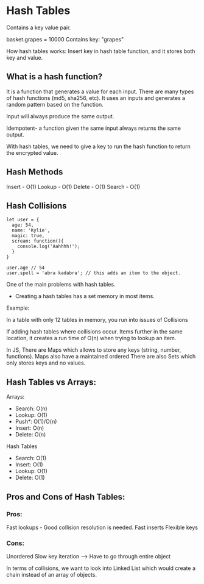 # Hash Tables
Contains a key value pair.

basket.grapes = 10000
Contains key: "grapes"

How hash tables works:
Insert key in hash table function, and it stores both key and value.

## What is a hash function?

It is a function that generates a value for each input.
There are many types of hash functions (md5, sha256, etc).
It uses an inputs and  generates a random pattern based on the function.

Input will always produce the same output.

Idempotent- a function given the same input always returns the same output.

With hash tables, we need to give a key to run the hash function to return the encrypted value.

## Hash Methods
Insert - O(1)
Lookup - O(1)
Delete - O(1)
Search - O(1)

## Hash Collisions

```
let user = {
  age: 54,
  name: 'Kylie',
  magic: true,
  scream: function(){
    console.log('Aahhhh!');
  }
}

user.age // 54
user.spell = 'abra kadabra'; // this adds an item to the object.

````

One of the main problems with hash tables.
- Creating a hash tables has a set memory in most items.

Example:

In a table with only 12 tables in memory, you run into issues of Collisions

If adding hash tables where collisions occur. Items further in the same location, it creates a run time of O(n) when trying to lookup an item.

In JS,
There are Maps which allows to store any keys (string, number, functions). Maps also have a maintained ordered
There are also Sets which only stores keys and no values.


## Hash Tables vs Arrays:

Arrays:
* Search: O(n)
* Lookup: O(1)
* Push*: O(1)/O(n)
* Insert: O(n)
* Delete: O(n)

Hash Tables
* Search: O(1)
* Insert: O(1)
* Lookup: O(1)
* Delete: O(1)

## Pros and Cons of Hash Tables:

### Pros:
Fast lookups - Good collision resolution is needed.
Fast inserts
Flexible keys

### Cons:
Unordered
Slow key iteration --> Have to go through entire object

In terms of collisions, we want to look into Linked List which would create a chain instead of an array of objects. 
